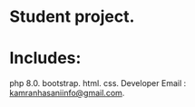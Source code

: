 # Student project.
# Includes:
php 8.0.
bootstrap.
html.
css.
Developer Email : kamranhasaniinfo@gmail.com.
